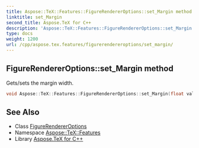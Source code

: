 ```yaml
---
title: Aspose::TeX::Features::FigureRendererOptions::set_Margin method
linktitle: set_Margin
second_title: Aspose.TeX for C++
description: 'Aspose::TeX::Features::FigureRendererOptions::set_Margin method. Gets/sets the margin width in C++.'
type: docs
weight: 1200
url: /cpp/aspose.tex.features/figurerendereroptions/set_margin/
---
```

## FigureRendererOptions::set_Margin method


Gets/sets the margin width.

```cpp
void Aspose::TeX::Features::FigureRendererOptions::set_Margin(float value)
```

## See Also

* Class [FigureRendererOptions](../)
* Namespace [Aspose::TeX::Features](../../)
* Library [Aspose.TeX for C++](../../../)
